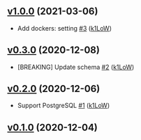 ## [v1.0.0](https://github.com/k1LoW/trivy-db-to/compare/v0.3.0...v1.0.0) (2021-03-06)

* Add dockers: setting [#3](https://github.com/k1LoW/trivy-db-to/pull/3) ([k1LoW](https://github.com/k1LoW))

## [v0.3.0](https://github.com/k1LoW/trivy-db-to/compare/v0.2.0...v0.3.0) (2020-12-08)

* [BREAKING] Update schema [#2](https://github.com/k1LoW/trivy-db-to/pull/2) ([k1LoW](https://github.com/k1LoW))

## [v0.2.0](https://github.com/k1LoW/trivy-db-to/compare/v0.1.0...v0.2.0) (2020-12-06)

* Support PostgreSQL [#1](https://github.com/k1LoW/trivy-db-to/pull/1) ([k1LoW](https://github.com/k1LoW))

## [v0.1.0](https://github.com/k1LoW/trivy-db-to/compare/6c659160368e...v0.1.0) (2020-12-04)
